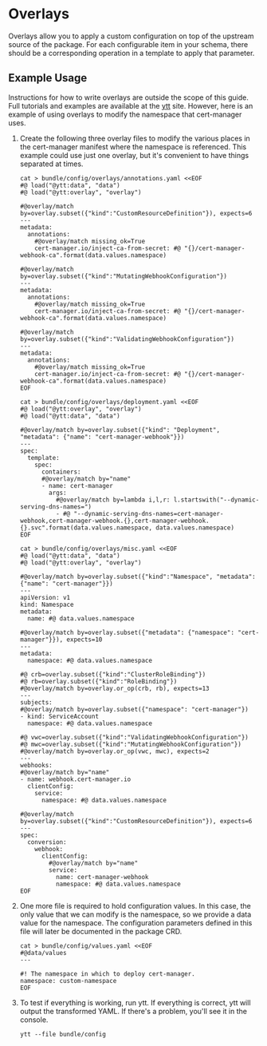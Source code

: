 # Overlays

Overlays allow you to apply a custom configuration on top of the upstream source of the package. For each configurable item in your schema, there should be a corresponding operation in a template to apply that parameter.

## Example Usage

Instructions for how to write overlays are outside the scope of this guide. Full tutorials and examples are available at the [ytt](https://carvel.dev/ytt/) site. However, here is an example of using overlays to modify the namespace that cert-manager uses.

1. Create the following three overlay files to modify the various places in the cert-manager manifest where the namespace is referenced. This example could use just one overlay, but it's convenient to have things separated at times.

    ```shell
    cat > bundle/config/overlays/annotations.yaml <<EOF
    #@ load("@ytt:data", "data")
    #@ load("@ytt:overlay", "overlay")

    #@overlay/match by=overlay.subset({"kind":"CustomResourceDefinition"}), expects=6
    ---
    metadata:
      annotations:
        #@overlay/match missing_ok=True
        cert-manager.io/inject-ca-from-secret: #@ "{}/cert-manager-webhook-ca".format(data.values.namespace)

    #@overlay/match by=overlay.subset({"kind":"MutatingWebhookConfiguration"})
    ---
    metadata:
      annotations:
        #@overlay/match missing_ok=True
        cert-manager.io/inject-ca-from-secret: #@ "{}/cert-manager-webhook-ca".format(data.values.namespace)

    #@overlay/match by=overlay.subset({"kind":"ValidatingWebhookConfiguration"})
    ---
    metadata:
      annotations:
        #@overlay/match missing_ok=True
        cert-manager.io/inject-ca-from-secret: #@ "{}/cert-manager-webhook-ca".format(data.values.namespace)
    EOF
    ```

    ```shell
    cat > bundle/config/overlays/deployment.yaml <<EOF
    #@ load("@ytt:overlay", "overlay")
    #@ load("@ytt:data", "data")

    #@overlay/match by=overlay.subset({"kind": "Deployment", "metadata": {"name": "cert-manager-webhook"}})
    ---
    spec:
      template:
        spec:
          containers:
          #@overlay/match by="name"
          - name: cert-manager
            args:
              #@overlay/match by=lambda i,l,r: l.startswith("--dynamic-serving-dns-names=")
              - #@ "--dynamic-serving-dns-names=cert-manager-webhook,cert-manager-webhook.{},cert-manager-webhook.{}.svc".format(data.values.namespace, data.values.namespace)
    EOF
    ```

    ```shell
    cat > bundle/config/overlays/misc.yaml <<EOF
    #@ load("@ytt:data", "data")
    #@ load("@ytt:overlay", "overlay")

    #@overlay/match by=overlay.subset({"kind":"Namespace", "metadata": {"name": "cert-manager"}})
    ---
    apiVersion: v1
    kind: Namespace
    metadata:
      name: #@ data.values.namespace

    #@overlay/match by=overlay.subset({"metadata": {"namespace": "cert-manager"}}), expects=10
    ---
    metadata:
      namespace: #@ data.values.namespace

    #@ crb=overlay.subset({"kind":"ClusterRoleBinding"})
    #@ rb=overlay.subset({"kind":"RoleBinding"})
    #@overlay/match by=overlay.or_op(crb, rb), expects=13
    ---
    subjects:
    #@overlay/match by=overlay.subset({"namespace": "cert-manager"})
    - kind: ServiceAccount
      namespace: #@ data.values.namespace

    #@ vwc=overlay.subset({"kind":"ValidatingWebhookConfiguration"})
    #@ mwc=overlay.subset({"kind":"MutatingWebhookConfiguration"})
    #@overlay/match by=overlay.or_op(vwc, mwc), expects=2
    ---
    webhooks:
    #@overlay/match by="name"
    - name: webhook.cert-manager.io
      clientConfig:
        service:
          namespace: #@ data.values.namespace

    #@overlay/match by=overlay.subset({"kind":"CustomResourceDefinition"}), expects=6
    ---
    spec:
      conversion:
        webhook:
          clientConfig:
            #@overlay/match by="name"
            service:
              name: cert-manager-webhook
              namespace: #@ data.values.namespace
    EOF
    ```

2. One more file is required to hold configuration values. In this case, the only value that we can modify is the namespace, so we provide a data value for the namespace. The configuration parameters defined in this file will later be documented in the package CRD.

    ```shell
    cat > bundle/config/values.yaml <<EOF
    #@data/values
    ---

    #! The namespace in which to deploy cert-manager.
    namespace: custom-namespace
    EOF
    ```

3. To test if everything is working, run ytt. If everything is correct, ytt will output the transformed YAML. If there's a problem, you'll see it in the console.

    ```shell
    ytt --file bundle/config
    ```
